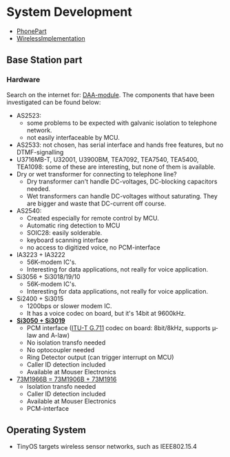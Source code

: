 # System Development #

  * [PhonePart](PhonePart.md)
  * [WirelessImplementation](WirelessImplementation.md)

## Base Station part ##
### Hardware ###
Search on the internet for: [DAA-module](http://lmgtfy.com/?q=DAA+Module).
The components that have been investigated can be found below:
  * AS2523:
    * some problems to be expected with galvanic isolation to telephone network.
    * not easily interfaceable by MCU.
  * AS2533: not chosen, has serial interface and hands free features, but no DTMF-signalling
  * U3716MB-T, U32001, U3900BM, TEA7092, TEA7540, TEA5400, TEA1098: some of these are interesting, but none of them is available.
  * Dry or wet transformer for connecting to telephone line?
    * Dry transformer can't handle DC-voltages, DC-blocking capacitors needed.
    * Wet transformers can handle DC-voltages without saturating.  They are bigger and waste that DC-current off course.
  * AS2540:
    * Created especially for remote control by MCU.
    * Automatic ring detection to MCU
    * SOIC28: easily solderable.
    * keyboard scanning interface
    * no access to digitized voice, no PCM-interface
  * IA3223 + IA3222
    * 56K-modem IC's.
    * Interesting for data applications, not really for voice application.
  * Si3056 + Si3018/19/10
    * 56K-modem IC's.
    * Interesting for data applications, not really for voice application.
  * Si2400 + Si3015
    * 1200bps or slower modem IC.
    * It has a voice codec on board, but it's 14bit at 9600kHz.
  * **[Si3050 + Si3019](http://www.silabs.com/Marcom%20Documents/Resources/Si3050_PB.pdf)**
    * PCM interface ([ITU-T G.711](http://en.wikipedia.org/wiki/G.711) codec on board: 8bit/8kHz, supports µ-law and A-law)
    * No isolation transfo needed
    * No optocoupler needed
    * Ring Detector output (can trigger interrupt on MCU)
    * Caller ID detection included
    * Available at Mouser Electronics
  * [73M1966B = 73M1906B + 73M1916](http://www.maxim-ic.com/datasheet/index.mvp/id/6806)
    * Isolation transfo needed
    * Caller ID detection included
    * Available at Mouser Electronics
    * PCM-interface

## Operating System ##
  * TinyOS targets wireless sensor networks, such as IEEE802.15.4